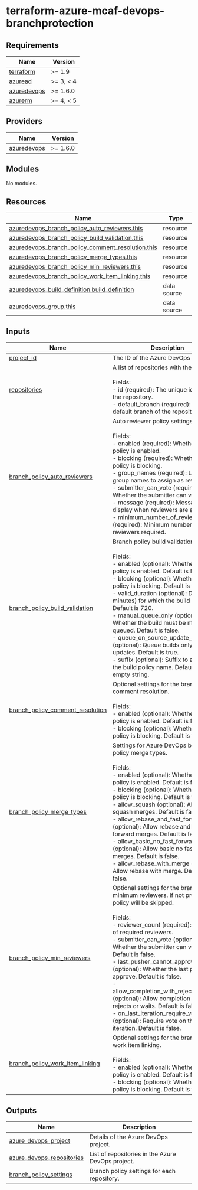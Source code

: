 # terraform-azure-mcaf-devops-branchprotection
<!-- BEGIN_TF_DOCS -->
## Requirements

| Name | Version |
|------|---------|
| <a name="requirement_terraform"></a> [terraform](#requirement\_terraform) | >= 1.9 |
| <a name="requirement_azuread"></a> [azuread](#requirement\_azuread) | >= 3, < 4 |
| <a name="requirement_azuredevops"></a> [azuredevops](#requirement\_azuredevops) | >= 1.6.0 |
| <a name="requirement_azurerm"></a> [azurerm](#requirement\_azurerm) | >= 4, < 5 |

## Providers

| Name | Version |
|------|---------|
| <a name="provider_azuredevops"></a> [azuredevops](#provider\_azuredevops) | >= 1.6.0 |

## Modules

No modules.

## Resources

| Name | Type |
|------|------|
| [azuredevops_branch_policy_auto_reviewers.this](https://registry.terraform.io/providers/microsoft/azuredevops/latest/docs/resources/branch_policy_auto_reviewers) | resource |
| [azuredevops_branch_policy_build_validation.this](https://registry.terraform.io/providers/microsoft/azuredevops/latest/docs/resources/branch_policy_build_validation) | resource |
| [azuredevops_branch_policy_comment_resolution.this](https://registry.terraform.io/providers/microsoft/azuredevops/latest/docs/resources/branch_policy_comment_resolution) | resource |
| [azuredevops_branch_policy_merge_types.this](https://registry.terraform.io/providers/microsoft/azuredevops/latest/docs/resources/branch_policy_merge_types) | resource |
| [azuredevops_branch_policy_min_reviewers.this](https://registry.terraform.io/providers/microsoft/azuredevops/latest/docs/resources/branch_policy_min_reviewers) | resource |
| [azuredevops_branch_policy_work_item_linking.this](https://registry.terraform.io/providers/microsoft/azuredevops/latest/docs/resources/branch_policy_work_item_linking) | resource |
| [azuredevops_build_definition.build_definition](https://registry.terraform.io/providers/microsoft/azuredevops/latest/docs/data-sources/build_definition) | data source |
| [azuredevops_group.this](https://registry.terraform.io/providers/microsoft/azuredevops/latest/docs/data-sources/group) | data source |

## Inputs

| Name | Description | Type | Default | Required |
|------|-------------|------|---------|:--------:|
| <a name="input_project_id"></a> [project\_id](#input\_project\_id) | The ID of the Azure DevOps project. | `string` | n/a | yes |
| <a name="input_repositories"></a> [repositories](#input\_repositories) | A list of repositories with their details.<br/><br/>Fields:<br/>  - id (required): The unique identifier of the repository.<br/>  - default\_branch (required): The default branch of the repository. | <pre>list(object({<br/>    id             = string<br/>    default_branch = string<br/>  }))</pre> | n/a | yes |
| <a name="input_branch_policy_auto_reviewers"></a> [branch\_policy\_auto\_reviewers](#input\_branch\_policy\_auto\_reviewers) | Auto reviewer policy settings.<br/><br/>Fields:<br/>  - enabled (required): Whether the policy is enabled.<br/>  - blocking (required): Whether the policy is blocking.<br/>  - group\_names (required): List of group names to assign as reviewers.<br/>  - submitter\_can\_vote (required): Whether the submitter can vote.<br/>  - message (required): Message to display when reviewers are assigned.<br/>  - minimum\_number\_of\_reviewers (required): Minimum number of reviewers required. | <pre>object({<br/>    enabled                     = optional(bool, false)<br/>    blocking                    = optional(bool, false)<br/>    group_names                 = list(string)<br/>    submitter_can_vote          = optional(bool, false)<br/>    message                     = optional(string, "Code Reviewers")<br/>    minimum_number_of_reviewers = optional(number, 1)<br/>  })</pre> | <pre>{<br/>  "blocking": false,<br/>  "enabled": false,<br/>  "group_names": [],<br/>  "message": "Code Reviewers have been automatically assigned to this pull request.",<br/>  "minimum_number_of_reviewers": 1,<br/>  "submitter_can_vote": false<br/>}</pre> | no |
| <a name="input_branch_policy_build_validation"></a> [branch\_policy\_build\_validation](#input\_branch\_policy\_build\_validation) | Branch policy build validation settings.<br/><br/>Fields:<br/>  - enabled (optional): Whether the policy is enabled. Default is false.<br/>  - blocking (optional): Whether the policy is blocking. Default is false.<br/>  - valid\_duration (optional): Duration (in minutes) for which the build is valid. Default is 720.<br/>  - manual\_queue\_only (optional): Whether the build must be manually queued. Default is false.<br/>  - queue\_on\_source\_update\_only (optional): Queue builds only on source updates. Default is true.<br/>  - suffix (optional): Suffix to append to the build policy name. Default is an empty string. | <pre>object({<br/>    enabled                     = optional(bool, false)<br/>    blocking                    = optional(bool, false)<br/>    valid_duration              = optional(number, 720)<br/>    manual_queue_only           = optional(bool, false)<br/>    queue_on_source_update_only = optional(bool, true)<br/>    suffix                      = optional(string, "")<br/>  })</pre> | <pre>{<br/>  "blocking": false,<br/>  "enabled": false,<br/>  "manual_queue_only": false,<br/>  "queue_on_source_update_only": true,<br/>  "suffix": "",<br/>  "valid_duration": 720<br/>}</pre> | no |
| <a name="input_branch_policy_comment_resolution"></a> [branch\_policy\_comment\_resolution](#input\_branch\_policy\_comment\_resolution) | Optional settings for the branch policy comment resolution.<br/><br/>Fields:<br/>  - enabled (optional): Whether the policy is enabled. Default is false.<br/>  - blocking (optional): Whether the policy is blocking. Default is false. | <pre>object({<br/>    enabled  = optional(bool, false)<br/>    blocking = optional(bool, false)<br/>  })</pre> | <pre>{<br/>  "blocking": false,<br/>  "enabled": false<br/>}</pre> | no |
| <a name="input_branch_policy_merge_types"></a> [branch\_policy\_merge\_types](#input\_branch\_policy\_merge\_types) | Settings for Azure DevOps branch policy merge types.<br/><br/>Fields:<br/>  - enabled (optional): Whether the policy is enabled. Default is false.<br/>  - blocking (optional): Whether the policy is blocking. Default is false.<br/>  - allow\_squash (optional): Allow squash merges. Default is false.<br/>  - allow\_rebase\_and\_fast\_forward (optional): Allow rebase and fast-forward merges. Default is false.<br/>  - allow\_basic\_no\_fast\_forward (optional): Allow basic no fast-forward merges. Default is false.<br/>  - allow\_rebase\_with\_merge (optional): Allow rebase with merge. Default is false. | <pre>object({<br/>    enabled                       = optional(bool, false)<br/>    blocking                      = optional(bool, false)<br/>    allow_squash                  = optional(bool, false)<br/>    allow_rebase_and_fast_forward = optional(bool, false)<br/>    allow_basic_no_fast_forward   = optional(bool, false)<br/>    allow_rebase_with_merge       = optional(bool, false)<br/>  })</pre> | <pre>{<br/>  "allow_basic_no_fast_forward": false,<br/>  "allow_rebase_and_fast_forward": false,<br/>  "allow_rebase_with_merge": false,<br/>  "allow_squash": false,<br/>  "blocking": false,<br/>  "enabled": false<br/>}</pre> | no |
| <a name="input_branch_policy_min_reviewers"></a> [branch\_policy\_min\_reviewers](#input\_branch\_policy\_min\_reviewers) | Optional settings for the branch policy minimum reviewers. If not provided, the policy will be skipped.<br/><br/>Fields:<br/>  - reviewer\_count (required): Number of required reviewers.<br/>  - submitter\_can\_vote (optional): Whether the submitter can vote. Default is false.<br/>  - last\_pusher\_cannot\_approve (optional): Whether the last pusher can approve. Default is false.<br/>  - allow\_completion\_with\_rejects\_or\_waits (optional): Allow completion with rejects or waits. Default is false.<br/>  - on\_last\_iteration\_require\_vote (optional): Require vote on the last iteration. Default is false. | <pre>object({<br/>    reviewer_count                         = number<br/>    submitter_can_vote                     = optional(bool, false)<br/>    last_pusher_cannot_approve             = optional(bool, false)<br/>    allow_completion_with_rejects_or_waits = optional(bool, false)<br/>    on_last_iteration_require_vote         = optional(bool, false)<br/>  })</pre> | `null` | no |
| <a name="input_branch_policy_work_item_linking"></a> [branch\_policy\_work\_item\_linking](#input\_branch\_policy\_work\_item\_linking) | Optional settings for the branch policy work item linking.<br/><br/>Fields:<br/>  - enabled (optional): Whether the policy is enabled. Default is false.<br/>  - blocking (optional): Whether the policy is blocking. Default is false. | <pre>object({<br/>    enabled  = optional(bool, false)<br/>    blocking = optional(bool, false)<br/>  })</pre> | <pre>{<br/>  "blocking": false,<br/>  "enabled": false<br/>}</pre> | no |

## Outputs

| Name | Description |
|------|-------------|
| <a name="output_azure_devops_project"></a> [azure\_devops\_project](#output\_azure\_devops\_project) | Details of the Azure DevOps project. |
| <a name="output_azure_devops_repositories"></a> [azure\_devops\_repositories](#output\_azure\_devops\_repositories) | List of repositories in the Azure DevOps project. |
| <a name="output_branch_policy_settings"></a> [branch\_policy\_settings](#output\_branch\_policy\_settings) | Branch policy settings for each repository. |
<!-- END_TF_DOCS -->